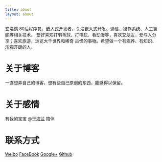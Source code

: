 ```yaml
---
title: about
layout: about
---
```


玄洺恺 80后程序员，嵌入式开发者，关注嵌入式开发、通信、操作系统、人工智能等相关技术。
爱好喜欢打羽毛球、打电玩、看动漫等，喜欢交朋友，爱与人分享；喜欢旅游，浏览大千世界和稀奇
古怪的事物。希望做一个有涵养、有知识、乐观开朗的人。

# 关于博客
一直想弄自己的博客，想有些自己原创的东西，能够得以保留。

# 关于感情
有我的宝宝 @[于海兰](http://weibo.com/u/2284194291) 陪伴

# 联系方式
[Weibo](http://www.weibo.com/xuanmk) 
[FaceBook](https://www.facebook.com/xuanmingkai)
[Google+](https://plus.google.com/113003932132250459078)
[Github](https://github.com/xuanmingkai)
